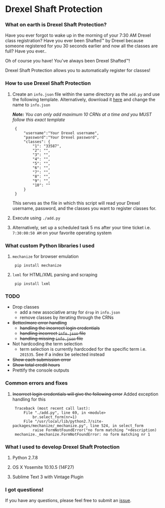 # Drexel Shaft Protection

### What on earth is Drexel Shaft Protection?

Have you ever forgot to wake up in the morning of your 7:30 AM Drexel class registration? Have you ever been Shafted™ by Drexel because someone registered for you 30 seconds earlier and
now all the classes are full? Have you ever..

Oh of course you have! You've always been Drexel Shafted™!

Drexel Shaft Protection allows you to automatically register for classes!

### How to use Drexel Shaft Protection

1. Create an `info.json` file within the same directory as the `add.py` and use the following template. Alternatively, download it [here](https://github.com/jackyliang/Drexel-Shaft-Protection/blob/master/change_me_to_info.json) and change the name to `info.json`

	***Note:*** *You can only add maximum 10 CRNs at a time and you MUST follow this exact template*


		{   
		    "username":"Your Drexel username",
		    "password":"Your Drexel password",
		    "classes": {
		    	"1": "33587",
		    	"2": "",
		    	"3": "",
		    	"4": "",
		    	"5": "",
		    	"6": "",
		    	"7": "",
		    	"8": "",
		    	"9": "",
		    	"10": ""
		    }
		}  
	    
	This serves as the file in which this script will read your Drexel username, password, and the classes you want to register classes for. 

2. Execute using `./add.py`

3. Alternatively, set up a scheduled task 5 ms after your time ticket i.e. `7:30:00:50 AM` on your favorite operating system

### What custom Python libraries I used

1. `mechanize` for browser emulation
	
		pip install mechanize

2. `lxml` for HTML/XML parsing and scraping

    	pip install lxml

### TODO

- Drop classes
	- add a new associative array for `drop` in `info.json`
	- remove classes by iterating through the CRNs
- ~~Better/more error handling~~
	- ~~handling the incorrect login credentials~~
	- ~~handling incorrect `info.json` file~~
	- ~~handling missing `info.json` file~~
- Not hardcoding the term selection
	- term selection is currently hardcoded for the specific term i.e. `201535`. See if a index be selected instead
- ~~Show each submission error~~
- ~~Show total credit hours~~
- Prettify the console outputs

### Common errors and fixes

1. ~~Incorrect login credentials will give the following error~~ Added exception handling for this

	    Traceback (most recent call last):
		    File "./add.py", line 69, in <module>
		    	br.select_form(nr=1)
		  	File "/usr/local/lib/python2.7/site-packages/mechanize/_mechanize.py", line 524, in select_form
		    	raise FormNotFoundError("no form matching "+description)
		mechanize._mechanize.FormNotFoundError: no form matching nr 1

### What I used to develop Drexel Shaft Protection

1. Python 2.7.8

2. OS X Yosemite 10.10.5 (14F27)

3. Sublime Text 3 with Vintage Plugin

### I got questions!

If you have any questions, please feel free to submit an [issue](https://github.com/jackyliang/Drexel-Shaft-Protection/issues).
